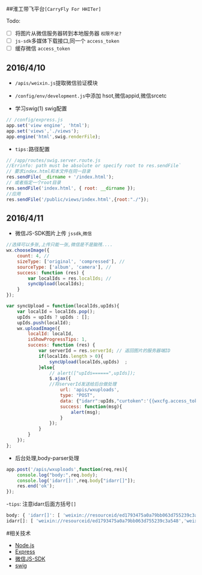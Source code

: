 ##淮工带飞平台`[CarryFly For HHITer]`

Todo:
- [ ] 将图片从微信服务器转到本地服务器 `权限不足?`
- [ ] `js-sdk`多媒体下载接口,同一个 `access_token`
- [ ] 缓存微信 `access_token`

2016/4/10
---
- `/apis/weixin.js`提取微信验证模块
- `/config/env/development.js`中添加 hsot,微信appid,微信srcetc

- 学习swig(1)
swig配置
```javascript
// /config/express.js
app.set('view engine', 'html');
app.set('views','./views');
app.engine('html',swig.renderFile);
```
- `tips:`路径配置
```javascript
// /app/routes/swig.server.route.js
//Errinfo: path must be absolute or specify root to res.sendFile`
// 要求index.html和本文件在同一目录
res.sendFile(__dirname + '/index.html');
// 或者指定一个root目录
res.sendFile('index.html', { root: __dirname });
//应用
res.sendFile('/public/views/index.html',{root:"./"});
```
2016/4/11
---
- 微信JS-SDK图片上传 `jssdk`,`微信`
```javascript
//选择可以多张,上传只能一张,微信是不是脑残....
wx.chooseImage({
    count: 4, // 
    sizeType: ['original', 'compressed'], // 
    sourceType: ['album', 'camera'], // 
    success: function (res) {
        var localIds = res.localIds; //
        syncUpload(localIds);
    }
});

var syncUpload = function(localIds,upIds){
    var localId = localIds.pop();
    upIds = upIds ? upIds : [];
    upIds.push(localId);
    wx.uploadImage({
        localId: localId,
        isShowProgressTips: 1,
        success: function (res) {
            var serverId = res.serverId; // 返回图片的服务器端ID
            if(localIds.length > 0){
                syncUpload(localIds,upIds)	;
            }else{
            	// alert(["upIds======",upIds]);
            	$.ajax({
            	//将serverId发送给后台做处理
            		url: 'apis/wxuploads',
            		type: "POST",
            		data: {"idarr":upIds,"curtoken":'{{wxcfg.access_token}}'},
            		success: function(msg){
            			alert(msg);
            		}
            	});
            }
        }
    });
};
```
- 后台处理,body-parser处理
```javascript
app.post('/apis/wxuploads',function(req,res){
	console.log("body:",req.body);
	console.log('idarr[]:',req.body["idarr[]"]);
	res.end('ok');
});
```
-`tips`: 注意idarr后面方括号`[]`
```js
body: { 'idarr[]': [ 'weixin://resourceid/ed1793475a0a79bb063d755239c3a548','weixin://resourceid/082ab0abb05553829f4682ce08edb30b' ] }     
idarr[]: [ 'weixin://resourceid/ed1793475a0a79bb063d755239c3a548','weixin://resourceid/082ab0abb05553829f4682ce08edb30b' ]
```

#相关技术
 - [Node.js](https://nodejs.org/en/docs/) 
 - [Express](http://expressjs.com/)
 - [微信JS-SDK](https://mp.weixin.qq.com/wiki/7/aaa137b55fb2e0456bf8dd9148dd613f.html)
 - [swig](http://paularmstrong.github.io/swig/)